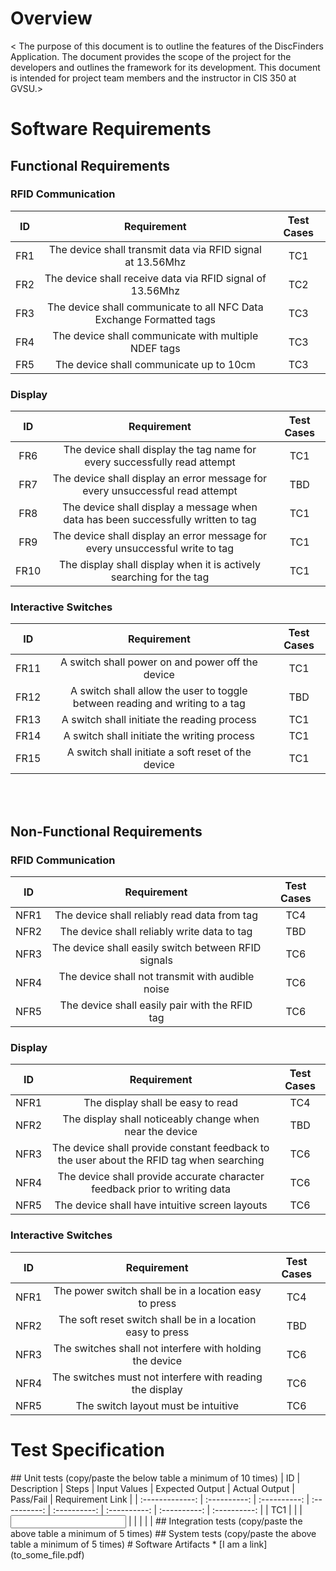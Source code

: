 # Overview 
< The purpose of this document is to outline the features of the DiscFinders Application. The document provides the scope of the project for the developers and outlines the framework for its development. This document is intended for project team members and the instructor in CIS 350 at GVSU.>
 
# Software Requirements
<This section contains both the functional and non-functional requirements of this project. Each requirement is located under a specific category in either the functional of non-functional heading to which it applies.>  

## Functional Requirements 

### RFID Communication 
| ID | Requirement | Test Cases |
| :-------------: | :----------: | :----------: | 
| FR1  |  The device shall transmit data via RFID signal at 13.56Mhz            | TC1 | 
| FR2  |  The device shall receive data via RFID signal of 13.56Mhz             | TC2 | 
| FR3  |  The device shall communicate to all NFC Data Exchange Formatted tags  | TC3 | 
| FR4  |  The device shall communicate with multiple NDEF tags                  | TC3 | 
| FR5  |  The device shall communicate up to 10cm                               | TC3 | 

### Display
| ID | Requirement | Test Cases |
| :-------------: | :----------: | :----------: | 
| FR6  |  The device shall display the tag name for every successfully read attempt          | TC1 |
| FR7  |  The device shall display an error message for every unsuccessful read attempt      | TBD |
| FR8  |  The device shall display a message when data has been successfully written to tag  | TC1 |
| FR9  |  The device shall display an error message for every unsuccessful write to tag      | TC1 |
| FR10 |  The display shall display when it is actively searching for the tag                | TC1 |

### Interactive Switches
| ID | Requirement | Test Cases |
| :-------------: | :----------: | :----------: | 
| FR11 |  A switch shall power on and power off the device                               | TC1 |
| FR12 |  A switch shall allow the user to toggle between reading and writing to a tag   | TBD |
| FR13 |  A switch shall initiate the reading process                                    | TC1 |
| FR14 |  A switch shall initiate the writing process                                    | TC1 |
| FR15 |  A switch shall initiate a soft reset of the device                             | TC1 |  

<br/><br/>

## Non-Functional Requirements 

### RFID Communication 
| ID | Requirement | Test Cases |
| :-------------: | :----------: | :----------: | 
| NFR1 | The device shall reliably read data from tag          | TC4 | 
| NFR2 | The device shall reliably write data to tag           | TBD | 
| NFR3 | The device shall easily switch between RFID signals   | TC6 | 
| NFR4 | The device shall not transmit with audible noise      | TC6 | 
| NFR5 | The device shall easily pair with the RFID tag        | TC6 | 

### Display 
| ID | Requirement | Test Cases |
| :-------------: | :----------: | :----------: | 
| NFR1 |  The display shall be easy to read                                                         | TC4 | 
| NFR2 |  The display shall noticeably change when near the device                                  | TBD | 
| NFR3 |  The device shall provide constant feedback to the user about the RFID tag when searching  | TC6 | 
| NFR4 |  The device shall provide accurate character feedback prior to writing data                | TC6 | 
| NFR5 |  The device shall have intuitive screen layouts                                            | TC6 | 


### Interactive Switches 
| ID | Requirement | Test Cases |
| :-------------: | :----------: | :----------: | 
| NFR1 |  The power switch shall be in a location easy to press       | TC4 | 
| NFR2 |  The soft reset switch shall be in a location easy to press  | TBD | 
| NFR3 |  The switches shall not interfere with holding the device    | TC6 | 
| NFR4 |  The switches must not interfere with reading the display    | TC6 | 
| NFR5 |  The switch layout must be intuitive                         | TC6 | 


# Test Specification
<Description of what this section is>
## Unit tests
(copy/paste the below table a minimum of 10 times) 
| ID | Description | Steps | Input Values | Expected Output | Actual Output | Pass/Fail | Requirement Link |
| :-------------: | :----------: | :----------: | :----------: | :----------: | :----------: | :----------: | :----------: | 
| TC1 | <TC1 description> | <steps to execute TC1> | <input values to this test case> | <expected output as a result of test case> | <actual output of test case> | <did it pass or fail?> | <requirement IDs this test case is linked to> | 
## Integration tests
(copy/paste the above table a minimum of 5 times) ## System tests
(copy/paste the above table a minimum of 5 times) # Software Artifacts
<Describe the purpose of this section>
* [I am a link](to_some_file.pdf) 






